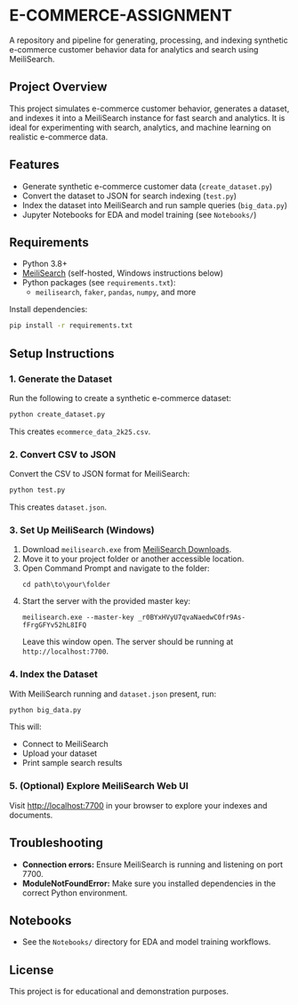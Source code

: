 # E-COMMERCE-ASSIGNMENT

A repository and pipeline for generating, processing, and indexing synthetic e-commerce customer behavior data for analytics and search using MeiliSearch.

## Project Overview

This project simulates e-commerce customer behavior, generates a dataset, and indexes it into a MeiliSearch instance for fast search and analytics. It is ideal for experimenting with search, analytics, and machine learning on realistic e-commerce data.

## Features
- Generate synthetic e-commerce customer data (`create_dataset.py`)
- Convert the dataset to JSON for search indexing (`test.py`)
- Index the dataset into MeiliSearch and run sample queries (`big_data.py`)
- Jupyter Notebooks for EDA and model training (see `Notebooks/`)

## Requirements
- Python 3.8+
- [MeiliSearch](https://www.meilisearch.com/) (self-hosted, Windows instructions below)
- Python packages (see `requirements.txt`):
  - `meilisearch`, `faker`, `pandas`, `numpy`, and more

Install dependencies:
```bash
pip install -r requirements.txt
```

## Setup Instructions

### 1. Generate the Dataset
Run the following to create a synthetic e-commerce dataset:
```bash
python create_dataset.py
```
This creates `ecommerce_data_2k25.csv`.

### 2. Convert CSV to JSON
Convert the CSV to JSON format for MeiliSearch:
```bash
python test.py
```
This creates `dataset.json`.

### 3. Set Up MeiliSearch (Windows)
1. Download `meilisearch.exe` from [MeiliSearch Downloads](https://www.meilisearch.com/download).
2. Move it to your project folder or another accessible location.
3. Open Command Prompt and navigate to the folder:
   ```
   cd path\to\your\folder
   ```
4. Start the server with the provided master key:
   ```
   meilisearch.exe --master-key _r0BYxHVyU7qvaNaedwC0fr9As-fFrgGFYv52hL8IFQ
   ```
   Leave this window open. The server should be running at `http://localhost:7700`.

### 4. Index the Dataset
With MeiliSearch running and `dataset.json` present, run:
```bash
python big_data.py
```
This will:
- Connect to MeiliSearch
- Upload your dataset
- Print sample search results

### 5. (Optional) Explore MeiliSearch Web UI
Visit [http://localhost:7700](http://localhost:7700) in your browser to explore your indexes and documents.

## Troubleshooting
- **Connection errors:** Ensure MeiliSearch is running and listening on port 7700.
- **ModuleNotFoundError:** Make sure you installed dependencies in the correct Python environment.

## Notebooks
- See the `Notebooks/` directory for EDA and model training workflows.

## License
This project is for educational and demonstration purposes.
